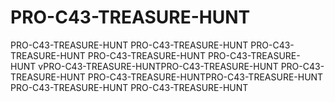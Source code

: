 # PRO-C43-TREASURE-HUNT
PRO-C43-TREASURE-HUNT PRO-C43-TREASURE-HUNT PRO-C43-TREASURE-HUNT PRO-C43-TREASURE-HUNT PRO-C43-TREASURE-HUNT vPRO-C43-TREASURE-HUNTPRO-C43-TREASURE-HUNT PRO-C43-TREASURE-HUNT PRO-C43-TREASURE-HUNTPRO-C43-TREASURE-HUNT PRO-C43-TREASURE-HUNT PRO-C43-TREASURE-HUNT

